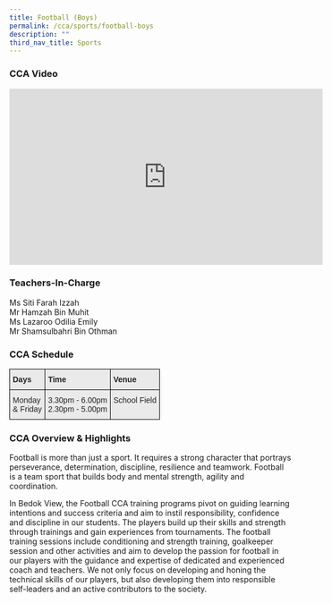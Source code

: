 ```yaml
---
title: Football (Boys)
permalink: /cca/sports/football-boys
description: ""
third_nav_title: Sports
---
```

### CCA Video

<div class="bp-youtube">

<iframe width="560" height="315" src="https://www.youtube.com/embed/HkENbpUFPnM" title="YouTube video player" frameborder="0" allow="accelerometer; autoplay; clipboard-write; encrypted-media; gyroscope; picture-in-picture" allowfullscreen></iframe>

</div>

### Teachers-In-Charge

Ms Siti Farah Izzah <br>
Mr Hamzah Bin Muhit <br>
Ms Lazaroo Odilia Emily <br>
Mr Shamsulbahri Bin Othman


### CCA Schedule

<style type="text/css">
.tg  {border-collapse:collapse;border-spacing:0;}
.tg td{border-color:black;border-style:solid;border-width:1px;font-family:Arial, sans-serif;font-size:14px;
  overflow:hidden;padding:10px 5px;word-break:normal;}
.tg th{border-color:black;border-style:solid;border-width:1px;font-family:Arial, sans-serif;font-size:14px;
  font-weight:normal;overflow:hidden;padding:10px 5px;word-break:normal;}
.tg .tg-y7qa{background-color:#EAEAEA;color:#222;text-align:left;vertical-align:top}
.tg .tg-rj1p{background-color:#EAEAEA;color:#222;font-weight:bold;text-align:left;vertical-align:top}
</style>
<table class="tg">
<thead>
  <tr>
    <th class="tg-rj1p">Days</th>
    <th class="tg-rj1p">Time</th>
    <th class="tg-rj1p">Venue</th>
  </tr>
</thead>
<tbody>
  <tr>
    <td class="tg-y7qa">Monday<br>&amp; Friday</td>
    <td class="tg-y7qa">3.30pm - 6.00pm<br>2.30pm - 5.00pm</td>
    <td class="tg-y7qa">School Field</td>
  </tr>
</tbody>
</table>

### CCA Overview & Highlights

Football is more than just a sport. It requires a strong character that portrays perseverance, determination, discipline, resilience and teamwork. Football is a team sport that builds body and mental strength, agility and coordination.

In Bedok View, the Football CCA training programs pivot on guiding learning intentions and success criteria and aim to instil responsibility, confidence and discipline in our students. The players build up their skills and strength through trainings and gain experiences from tournaments. The football training sessions include conditioning and strength training, goalkeeper session and other activities and aim to develop the passion for football in our players with the guidance and expertise of dedicated and experienced coach and teachers. We not only focus on developing and honing the technical skills of our players, but also developing them into responsible self-leaders and an active contributors to the society.
